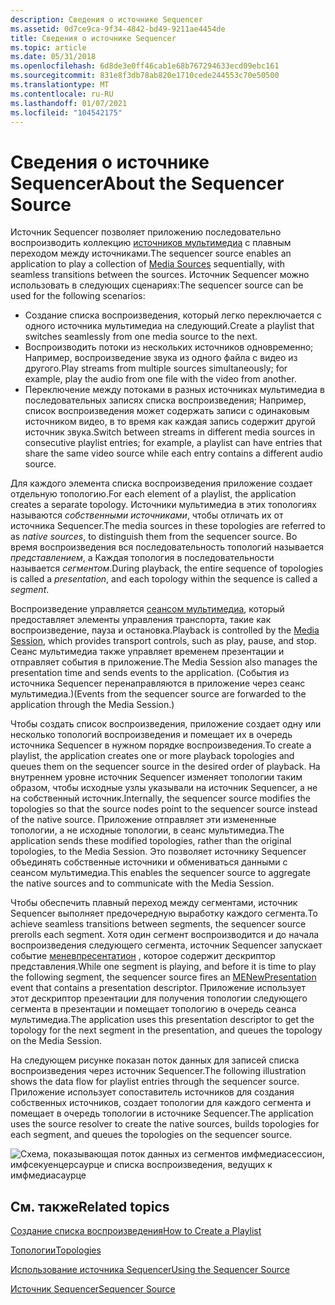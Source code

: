 ```yaml
---
description: Сведения о источнике Sequencer
ms.assetid: 0d7ce9ca-9f34-4842-bd49-9211ae4454de
title: Сведения о источнике Sequencer
ms.topic: article
ms.date: 05/31/2018
ms.openlocfilehash: 6d8de3e0ff46cab1e68b767294633ecd09ebc161
ms.sourcegitcommit: 831e8f3db78ab820e1710cede244553c70e50500
ms.translationtype: MT
ms.contentlocale: ru-RU
ms.lasthandoff: 01/07/2021
ms.locfileid: "104542175"
---
```

# <a name="about-the-sequencer-source"></a><span data-ttu-id="c21ea-103">Сведения о источнике Sequencer</span><span class="sxs-lookup"><span data-stu-id="c21ea-103">About the Sequencer Source</span></span>

<span data-ttu-id="c21ea-104">Источник Sequencer позволяет приложению последовательно воспроизводить коллекцию [источников мультимедиа](media-sources.md) с плавным переходом между источниками.</span><span class="sxs-lookup"><span data-stu-id="c21ea-104">The sequencer source enables an application to play a collection of [Media Sources](media-sources.md) sequentially, with seamless transitions between the sources.</span></span> <span data-ttu-id="c21ea-105">Источник Sequencer можно использовать в следующих сценариях:</span><span class="sxs-lookup"><span data-stu-id="c21ea-105">The sequencer source can be used for the following scenarios:</span></span>

-   <span data-ttu-id="c21ea-106">Создание списка воспроизведения, который легко переключается с одного источника мультимедиа на следующий.</span><span class="sxs-lookup"><span data-stu-id="c21ea-106">Create a playlist that switches seamlessly from one media source to the next.</span></span>
-   <span data-ttu-id="c21ea-107">Воспроизводить потоки из нескольких источников одновременно; Например, воспроизведение звука из одного файла с видео из другого.</span><span class="sxs-lookup"><span data-stu-id="c21ea-107">Play streams from multiple sources simultaneously; for example, play the audio from one file with the video from another.</span></span>
-   <span data-ttu-id="c21ea-108">Переключение между потоками в разных источниках мультимедиа в последовательных записях списка воспроизведения; Например, список воспроизведения может содержать записи с одинаковым источником видео, в то время как каждая запись содержит другой источник звука.</span><span class="sxs-lookup"><span data-stu-id="c21ea-108">Switch between streams in different media sources in consecutive playlist entries; for example, a playlist can have entries that share the same video source while each entry contains a different audio source.</span></span>

<span data-ttu-id="c21ea-109">Для каждого элемента списка воспроизведения приложение создает отдельную топологию.</span><span class="sxs-lookup"><span data-stu-id="c21ea-109">For each element of a playlist, the application creates a separate topology.</span></span> <span data-ttu-id="c21ea-110">Источники мультимедиа в этих топологиях называются *собственными источниками*, чтобы отличать их от источника Sequencer.</span><span class="sxs-lookup"><span data-stu-id="c21ea-110">The media sources in these topologies are referred to as *native sources*, to distinguish them from the sequencer source.</span></span> <span data-ttu-id="c21ea-111">Во время воспроизведения вся последовательность топологий называется *представлением*, а Каждая топология в последовательности называется *сегментом*.</span><span class="sxs-lookup"><span data-stu-id="c21ea-111">During playback, the entire sequence of topologies is called a *presentation*, and each topology within the sequence is called a *segment*.</span></span>

<span data-ttu-id="c21ea-112">Воспроизведение управляется [сеансом мультимедиа](media-session.md), который предоставляет элементы управления транспорта, такие как воспроизведение, пауза и остановка.</span><span class="sxs-lookup"><span data-stu-id="c21ea-112">Playback is controlled by the [Media Session](media-session.md), which provides transport controls, such as play, pause, and stop.</span></span> <span data-ttu-id="c21ea-113">Сеанс мультимедиа также управляет временем презентации и отправляет события в приложение.</span><span class="sxs-lookup"><span data-stu-id="c21ea-113">The Media Session also manages the presentation time and sends events to the application.</span></span> <span data-ttu-id="c21ea-114">(События из источника Sequencer перенаправляются в приложение через сеанс мультимедиа.)</span><span class="sxs-lookup"><span data-stu-id="c21ea-114">(Events from the sequencer source are forwarded to the application through the Media Session.)</span></span>

<span data-ttu-id="c21ea-115">Чтобы создать список воспроизведения, приложение создает одну или несколько топологий воспроизведения и помещает их в очередь источника Sequencer в нужном порядке воспроизведения.</span><span class="sxs-lookup"><span data-stu-id="c21ea-115">To create a playlist, the application creates one or more playback topologies and queues them on the sequencer source in the desired order of playback.</span></span> <span data-ttu-id="c21ea-116">На внутреннем уровне источник Sequencer изменяет топологии таким образом, чтобы исходные узлы указывали на источник Sequencer, а не на собственный источник.</span><span class="sxs-lookup"><span data-stu-id="c21ea-116">Internally, the sequencer source modifies the topologies so that the source nodes point to the sequencer source instead of the native source.</span></span> <span data-ttu-id="c21ea-117">Приложение отправляет эти измененные топологии, а не исходные топологии, в сеанс мультимедиа.</span><span class="sxs-lookup"><span data-stu-id="c21ea-117">The application sends these modified topologies, rather than the original topologies, to the Media Session.</span></span> <span data-ttu-id="c21ea-118">Это позволяет источнику Sequencer объединять собственные источники и обмениваться данными с сеансом мультимедиа.</span><span class="sxs-lookup"><span data-stu-id="c21ea-118">This enables the sequencer source to aggregate the native sources and to communicate with the Media Session.</span></span>

<span data-ttu-id="c21ea-119">Чтобы обеспечить плавный переход между сегментами, источник Sequencer выполняет предочередную выработку каждого сегмента.</span><span class="sxs-lookup"><span data-stu-id="c21ea-119">To achieve seamless transitions between segments, the sequencer source prerolls each segment.</span></span> <span data-ttu-id="c21ea-120">Хотя один сегмент воспроизводится и до начала воспроизведения следующего сегмента, источник Sequencer запускает событие [меневпресентатион](menewpresentation.md) , которое содержит дескриптор представления.</span><span class="sxs-lookup"><span data-stu-id="c21ea-120">While one segment is playing, and before it is time to play the following segment, the sequencer source fires an [MENewPresentation](menewpresentation.md) event that contains a presentation descriptor.</span></span> <span data-ttu-id="c21ea-121">Приложение использует этот дескриптор презентации для получения топологии следующего сегмента в презентации и помещает топологию в очередь сеанса мультимедиа.</span><span class="sxs-lookup"><span data-stu-id="c21ea-121">The application uses this presentation descriptor to get the topology for the next segment in the presentation, and queues the topology on the Media Session.</span></span>

<span data-ttu-id="c21ea-122">На следующем рисунке показан поток данных для записей списка воспроизведения через источник Sequencer.</span><span class="sxs-lookup"><span data-stu-id="c21ea-122">The following illustration shows the data flow for playlist entries through the sequencer source.</span></span> <span data-ttu-id="c21ea-123">Приложение использует сопоставитель источников для создания собственных источников, создает топологии для каждого сегмента и помещает в очередь топологии в источнике Sequencer.</span><span class="sxs-lookup"><span data-stu-id="c21ea-123">The application uses the source resolver to create the native sources, builds topologies for each segment, and queues the topologies on the sequencer source.</span></span>

![Схема, показывающая поток данных из сегментов имфмедиасессион, имфсекуенцерсаурце и списка воспроизведения, ведущих к имфмедиасаурце](images/dbf41a05-d8cc-4502-9cd3-74e5d1ce04a0.gif)

## <a name="related-topics"></a><span data-ttu-id="c21ea-125">См. также</span><span class="sxs-lookup"><span data-stu-id="c21ea-125">Related topics</span></span>

<dl> <dt>

[<span data-ttu-id="c21ea-126">Создание списка воспроизведения</span><span class="sxs-lookup"><span data-stu-id="c21ea-126">How to Create a Playlist</span></span>](how-to-create-a-playlist.md)
</dt> <dt>

[<span data-ttu-id="c21ea-127">Топологии</span><span class="sxs-lookup"><span data-stu-id="c21ea-127">Topologies</span></span>](topologies.md)
</dt> <dt>

[<span data-ttu-id="c21ea-128">Использование источника Sequencer</span><span class="sxs-lookup"><span data-stu-id="c21ea-128">Using the Sequencer Source</span></span>](using-the-sequencer-source.md)
</dt> <dt>

[<span data-ttu-id="c21ea-129">Источник Sequencer</span><span class="sxs-lookup"><span data-stu-id="c21ea-129">Sequencer Source</span></span>](sequencer-source.md)
</dt> </dl>

 

 



